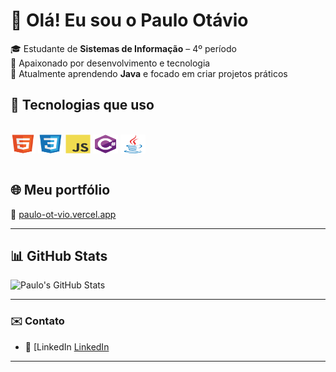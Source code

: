 # 👋 Olá! Eu sou o Paulo Otávio

🎓 Estudante de **Sistemas de Informação** – 4º período  
🚀 Apaixonado por desenvolvimento e tecnologia  
🧠 Atualmente aprendendo **Java** e focado em criar projetos práticos

## 🧰 Tecnologias que uso

<div style="display: inline_block"><br>
  <img align="center" alt="HTML" height="30" width="40" src="https://raw.githubusercontent.com/devicons/devicon/master/icons/html5/html5-original.svg">
  <img align="center" alt="CSS" height="30" width="40" src="https://raw.githubusercontent.com/devicons/devicon/master/icons/css3/css3-original.svg">
  <img align="center" alt="JavaScript" height="30" width="40" src="https://raw.githubusercontent.com/devicons/devicon/master/icons/javascript/javascript-original.svg">
  <img align="center" alt="CSharp" height="30" width="40" src="https://raw.githubusercontent.com/devicons/devicon/master/icons/csharp/csharp-original.svg">
  <img align="center" alt="Java" height="30" width="40" src="https://raw.githubusercontent.com/devicons/devicon/master/icons/java/java-original.svg">
</div>

<br>

## 🌐 Meu portfólio

🔗 [paulo-ot-vio.vercel.app](https://paulo-ot-vio.vercel.app/)

---

## 📊 GitHub Stats

![Paulo's GitHub Stats](https://github-readme-stats.vercel.app/api?username=Paulo1074&show_icons=true&theme=tokyonight)

---

### ✉️ Contato

- 💼 [LinkedIn [LinkedIn](https://www.linkedin.com/in/paulo-ot%C3%A1vio-52297833b/)

---


